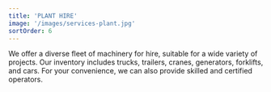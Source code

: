 ```yaml
---
title: 'PLANT HIRE'
image: '/images/services-plant.jpg'
sortOrder: 6
---
```

We offer a diverse fleet of machinery for hire, suitable for a wide variety of projects. Our inventory includes trucks, trailers, cranes, generators, forklifts, and cars. For your convenience, we can also provide skilled and certified operators.